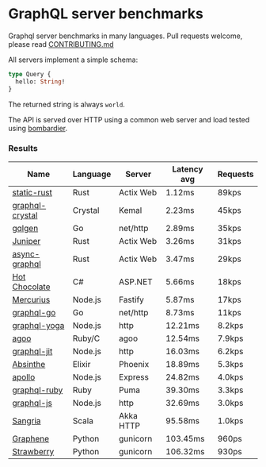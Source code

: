 <!-- README.md is generated from README.ecr, do not edit -->

# GraphQL server benchmarks

Graphql server benchmarks in many languages. Pull requests welcome, please read [CONTRIBUTING.md](CONTRIBUTING.md)

All servers implement a simple schema:

```graphql
type Query {
  hello: String!
}
```

The returned string is always `world`.

The API is served over HTTP using a common web server and load tested using [bombardier](https://github.com/codesenberg/bombardier).

### Results

| Name                          | Language      | Server          | Latency avg      | Requests      |
| ----------------------------  | ------------- | --------------- | ---------------- | ------------- |
| [static-rust](https://actix.rs/) | Rust | Actix Web | 1.12ms | 89kps |
| [graphql-crystal](https://github.com/graphql-crystal/graphql) | Crystal | Kemal | 2.23ms | 45kps |
| [gqlgen](https://github.com/99designs/gqlgen) | Go | net/http | 2.89ms | 35kps |
| [Juniper](https://github.com/graphql-rust/juniper) | Rust | Actix Web | 3.26ms | 31kps |
| [async-graphql](https://github.com/async-graphql/async-graphql) | Rust | Actix Web | 3.47ms | 29kps |
| [Hot Chocolate](https://github.com/ChilliCream/hotchocolate) | C# | ASP.NET | 5.66ms | 18kps |
| [Mercurius](https://github.com/mercurius-js/mercurius) | Node.js | Fastify | 5.87ms | 17kps |
| [graphql-go](https://github.com/graphql-go/graphql) | Go | net/http | 8.73ms | 11kps |
| [graphql-yoga](https://github.com/dotansimha/graphql-yoga) | Node.js | http | 12.21ms | 8.2kps |
| [agoo](https://github.com/ohler55/agoo) | Ruby/C | agoo | 12.54ms | 7.9kps |
| [graphql-jit](https://github.com/zalando-incubator/graphql-jit) | Node.js | http | 16.03ms | 6.2kps |
| [Absinthe](https://github.com/absinthe-graphql/absinthe) | Elixir | Phoenix | 18.89ms | 5.3kps |
| [apollo](https://github.com/apollographql/apollo-server) | Node.js | Express | 24.82ms | 4.0kps |
| [graphql-ruby](https://github.com/rmosolgo/graphql-ruby) | Ruby | Puma | 39.30ms | 3.3kps |
| [graphql-js](https://github.com/graphql/graphql-js) | Node.js | http | 32.69ms | 3.0kps |
| [Sangria](https://github.com/sangria-graphql/sangria) | Scala | Akka HTTP | 95.58ms | 1.0kps |
| [Graphene](https://github.com/graphql-python/graphene) | Python | gunicorn | 103.45ms | 960ps |
| [Strawberry](https://github.com/strawberry-graphql/strawberry) | Python | gunicorn | 106.32ms | 930ps |

